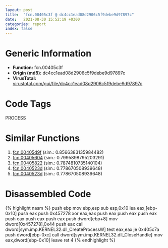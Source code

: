 ```yaml
---
layout: post
title:  "fcn.00405c3f @ dc4cc1ead08d2906c5f9debe9d97897c"
date:   2021-08-30 15:52:19 +0300
categories: report
index: false
---
```


# Generic Information
- **Function:** fcn.00405c3f
- **Origin (md5):** dc4cc1ead08d2906c5f9debe9d97897c
- **VirusTotal:** [virustotal.com/gui/file/dc4cc1ead08d2906c5f9debe9d97897c][virustotal_ref]

# Code Tags
<span class="tag" id="PROCESS">PROCESS</span>


# Similar Functions

1. [fcn.00405d9f][similar_1_ref] (sim.: 0.8566383135984482)
2. [fcn.00405604][similar_2_ref] (sim.: 0.7995898795203291)
3. [fcn.00405822][similar_3_ref] (sim.: 0.7874810735140104)
4. [fcn.0040523d][similar_4_ref] (sim.: 0.778670508939648)
5. [fcn.0040523d][similar_5_ref] (sim.: 0.778670508939648)


# Disassembled Code

{% highlight nasm %}
push ebp
mov ebp,esp
sub esp,0x10
lea eax,[ebp-0x10]
push eax
push 0x457278
xor eax,eax
push eax
push eax
push eax
push eax
push eax
push eax
push dword[ebp+8]
mov dword[0x457278],0x44
push eax
call dword[sym.imp.KERNEL32.dll_CreateProcessW]
test eax,eax
je 0x405c7a
push dword[ebp-0xc]
call dword[sym.imp.KERNEL32.dll_CloseHandle]
mov eax,dword[ebp-0x10]
leave 
ret 4
{% endhighlight %}


[similar_1_ref]: /report/fcn.00405d9f@d6ea03fac5cc8539ee4d47aca4467735
[similar_2_ref]: /report/fcn.00405604@84dc68a2818105dbfcb17693062b25c0
[similar_3_ref]: /report/fcn.00405822@588e58b795d90bc66462e36cf410fee4
[similar_4_ref]: /report/fcn.0040523d@045e0ff2c8ee6fdcaf20f3769c6f3c76
[similar_5_ref]: /report/fcn.0040523d@99950e2743e70aa97fbc5106701b6c1c
[virustotal_ref]: https://www.virustotal.com/gui/file/dc4cc1ead08d2906c5f9debe9d97897c